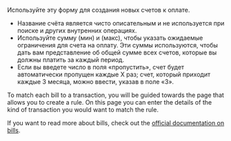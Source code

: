 Используйте эту форму для создания новых счетов к оплате.

* Название счёта является чисто описательным и не используется при поиске и других внутренних операциях.
* Используйте сумму (мин) и (макс), чтобы указать ожидаемые ограничения для счета на оплату. Эти суммы используются, чтобы дать вам представление об общей сумме всех счетов, которые вы должны платить за каждый период.
* Если вы введете число в поля «пропустить», счет будет автоматически пропущен каждые X раз; счет, который приходит каждые 3 месяца, можно ввести, указав в поле «3».

To match each bill to a transaction, you will be guided towards the page that allows you to create a rule. On this page you can enter the details of the kind of transaction you would want to match the rule.

If you want to read more about bills, check out the [official documentation on bills](https://docs.firefly-iii.org/advanced-concepts/bills).